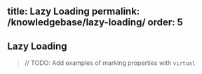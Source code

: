 title: Lazy Loading
permalink: /knowledgebase/lazy-loading/
order: 5
---

## Lazy Loading

> // TODO: Add examples of marking properties with `virtual`
